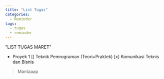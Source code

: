 ```yaml
---
title: "List Tugas"
categories:
  - Reminder
tags:
  - tugas
  - reminder
---
```


"LIST TUGAS MARET"

* Proyek 1
[] Teknik Pemrograman (Teori+Praktek)
[x] Komunikasi Teknis dan Bisnis

>Mantaaap